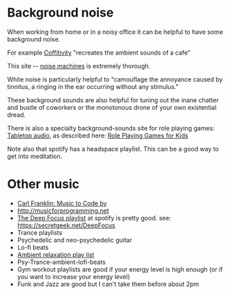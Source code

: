 # Background noise

When working from home or in a noisy office it can be helpful to have some background noise.

For example [Coffitivity](https://coffitivity.com/) "recreates the ambient sounds of a cafe"

This site -- [noise machines](https://mynoise.net/noiseMachines.php) is extremely thorough. 

White noise is particularly helpful to "camouflage the annoyance caused by tinnitus, a ringing in the ear occurring without any stimulus."

These background sounds are also helpful for tuning out the inane chatter and bustle of coworkers or the monotonous drone of your own existential dread.

There is also a specialty background-sounds site for role playing games: [Tabletop audio](https://tabletopaudio.com/), as described here: [Role Playing Games for Kids](http://wiki.secretgeek.net/rpg-for-kids)

Note also that spotify has a headspace playlist. This can be a good way to get into meditation.


# Other music

* [Carl Franklin: Music to Code by](http://mtcb.pwop.com/)
* <http://musicforprogramming.net>
* [The Deep Focus playlist](https://open.spotify.com/playlist/37i9dQZF1DWZeKCadgRdKQ?si=AnAvIpDkTD2nTSSEEKfcSQ) at spotify is pretty good. see: <https://secretgeek.net/DeepFocus>
* Trance playlists
* Psychedelic and neo-psychedelic guitar
* Lo-fi beats
* [Ambient relaxation play list](https://open.spotify.com/playlist/37i9dQZF1DX3Ogo9pFvBkY?si=5ZG03DaLTfeGE6300ZA_pg)
* Psy-Trance-ambient-lofi-beats
* Gym workout playlists are good if your energy level is high enough (or if you want to increase your energy level)
* Funk and Jazz are good but I can't take them before about 2pm


